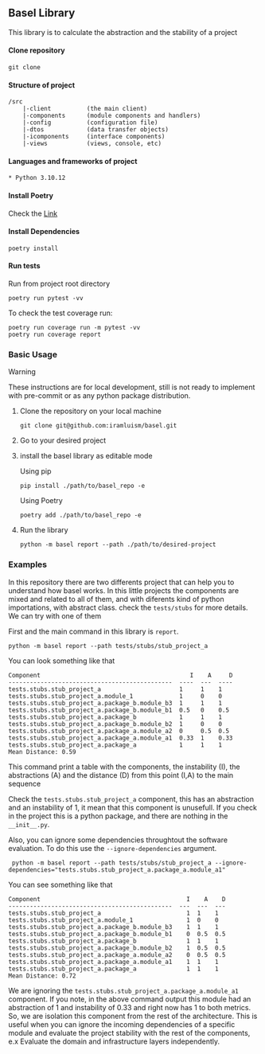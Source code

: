 
## Basel Library

This library is to calculate the abstraction and the stability of a project

#### Clone repository

````
git clone
````

#### Structure of project

````
/src
    |-client          (the main client)
    |-components      (module components and handlers)
    |-config          (configuration file)
    |-dtos            (data transfer objects)
    |-icomponents     (interface components)
    |-views           (views, console, etc)
````


#### Languages and frameworks of project
````
* Python 3.10.12

````

#### Install Poetry

Check the [Link](https://python-poetry.org/docs/#installing-manually)

#### Install Dependencies

```
poetry install
```

#### Run tests

Run from project root directory

````
poetry run pytest -vv
````

To check the test coverage run:
```
poetry run coverage run -m pytest -vv
poetry run coverage report
```

### Basic Usage

> [!WARNING] 
> These instructions are for local development, still is not ready to implement with pre-commit or as any python package distribution.

1. Clone the repository on your local machine
   ```
   git clone git@github.com:iramluism/basel.git
   ```
2. Go to your desired project 
3. install the basel library as editable mode 
   
   Using pip
   ```
   pip install ./path/to/basel_repo -e 
   ```
   
   Using Poetry
   ```
   poetry add ./path/to/basel_repo -e
   ```
4. Run the library 

    ```
    python -m basel report --path ./path/to/desired-project
    ```

### Examples
In this repository there are two differents project that can help you to understand how basel works. In this little projects the components are mixed and related to all of them, and with diferents kind of python importations, with abstract class. check the `tests/stubs` for more details. We can try with one of them

First and the main command in this library is `report`. 
```
python -m basel report --path tests/stubs/stub_project_a
```
You can look something like that
```
Component                                          I    A     D
----------------------------------------------  ----  ---  ----
tests.stubs.stub_project_a                      1     1    1
tests.stubs.stub_project_a.module_1             1     0    0
tests.stubs.stub_project_a.package_b.module_b3  1     1    1
tests.stubs.stub_project_a.package_b.module_b1  0.5   0    0.5
tests.stubs.stub_project_a.package_b            1     1    1
tests.stubs.stub_project_a.package_b.module_b2  1     0    0
tests.stubs.stub_project_a.package_a.module_a2  0     0.5  0.5
tests.stubs.stub_project_a.package_a.module_a1  0.33  1    0.33
tests.stubs.stub_project_a.package_a            1     1    1
Mean Distance: 0.59
```
This command print a table with the components, the instability (I), the abstractions (A) and the distance (D) from this point (I,A) to the main sequence

Check the `tests.stubs.stub_project_a` component, this has an abstraction and an instability of 1, it mean that this component is unusefull. If you check in the project this is a python package, and there are nothing in the ``__init__.py``. 

Also, you can ignore some dependencies throughtout the software evaluation.
To do this use the `--ignore-dependencies` argument.

```
 python -m basel report --path tests/stubs/stub_project_a --ignore-dependencies="tests.stubs.stub_project_a.package_a.module_a1"
```
You can see something like that
```
Component                                         I    A    D
----------------------------------------------  ---  ---  ---
tests.stubs.stub_project_a                        1  1    1
tests.stubs.stub_project_a.module_1               1  0    0
tests.stubs.stub_project_a.package_b.module_b3    1  1    1
tests.stubs.stub_project_a.package_b.module_b1    0  0.5  0.5
tests.stubs.stub_project_a.package_b              1  1    1
tests.stubs.stub_project_a.package_b.module_b2    1  0.5  0.5
tests.stubs.stub_project_a.package_a.module_a2    0  0.5  0.5
tests.stubs.stub_project_a.package_a.module_a1    1  1    1
tests.stubs.stub_project_a.package_a              1  1    1
Mean Distance: 0.72
```

We are ignoring the `tests.stubs.stub_project_a.package_a.module_a1` component.  If you note, in the above command output this module had an abstraction of 1 and instability of 0.33 and right now has 1 to both metrics. So, we are isolation this component from the rest of the architecture. This is useful when you can ignore the incoming dependencies of a specific module and evaluate the project stability with the rest of the components, e.x Evaluate the domain and infrastructure layers independently.